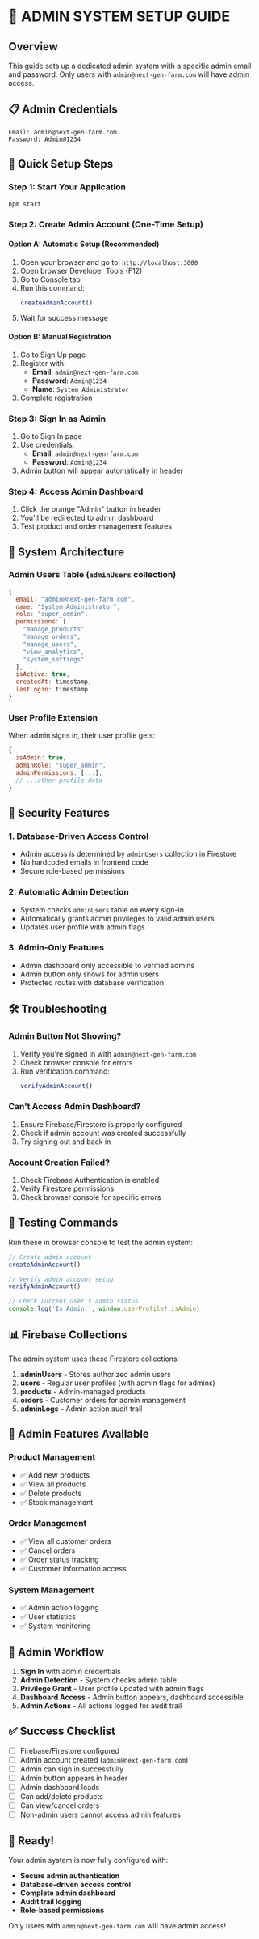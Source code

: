 # 🔐 ADMIN SYSTEM SETUP GUIDE

## Overview
This guide sets up a dedicated admin system with a specific admin email and password. Only users with `admin@next-gen-farm.com` will have admin access.

## 📋 Admin Credentials
```
Email: admin@next-gen-farm.com
Password: Admin@1234
```

## 🚀 Quick Setup Steps

### Step 1: Start Your Application
```bash
npm start
```

### Step 2: Create Admin Account (One-Time Setup)

#### Option A: Automatic Setup (Recommended)
1. Open your browser and go to: `http://localhost:3000`
2. Open browser Developer Tools (F12)
3. Go to Console tab
4. Run this command:
   ```javascript
   createAdminAccount()
   ```
5. Wait for success message

#### Option B: Manual Registration
1. Go to Sign Up page
2. Register with:
   - **Email**: `admin@next-gen-farm.com`
   - **Password**: `Admin@1234`
   - **Name**: `System Administrator`
3. Complete registration

### Step 3: Sign In as Admin
1. Go to Sign In page
2. Use credentials:
   - **Email**: `admin@next-gen-farm.com`
   - **Password**: `Admin@1234`
3. Admin button will appear automatically in header

### Step 4: Access Admin Dashboard
1. Click the orange "Admin" button in header
2. You'll be redirected to admin dashboard
3. Test product and order management features

## 🔧 System Architecture

### Admin Users Table (`adminUsers` collection)
```javascript
{
  email: "admin@next-gen-farm.com",
  name: "System Administrator",
  role: "super_admin",
  permissions: [
    "manage_products",
    "manage_orders", 
    "manage_users",
    "view_analytics",
    "system_settings"
  ],
  isActive: true,
  createdAt: timestamp,
  lastLogin: timestamp
}
```

### User Profile Extension
When admin signs in, their user profile gets:
```javascript
{
  isAdmin: true,
  adminRole: "super_admin",
  adminPermissions: [...],
  // ...other profile data
}
```

## 🔐 Security Features

### 1. Database-Driven Access Control
- Admin access is determined by `adminUsers` collection in Firestore
- No hardcoded emails in frontend code
- Secure role-based permissions

### 2. Automatic Admin Detection
- System checks `adminUsers` table on every sign-in
- Automatically grants admin privileges to valid admin users
- Updates user profile with admin flags

### 3. Admin-Only Features
- Admin dashboard only accessible to verified admins
- Admin button only shows for admin users
- Protected routes with database verification

## 🛠️ Troubleshooting

### Admin Button Not Showing?
1. Verify you're signed in with `admin@next-gen-farm.com`
2. Check browser console for errors
3. Run verification command:
   ```javascript
   verifyAdminAccount()
   ```

### Can't Access Admin Dashboard?
1. Ensure Firebase/Firestore is properly configured
2. Check if admin account was created successfully
3. Try signing out and back in

### Account Creation Failed?
1. Check Firebase Authentication is enabled
2. Verify Firestore permissions
3. Check browser console for specific errors

## 🧪 Testing Commands

Run these in browser console to test the admin system:

```javascript
// Create admin account
createAdminAccount()

// Verify admin account setup
verifyAdminAccount()

// Check current user's admin status
console.log('Is Admin:', window.userProfile?.isAdmin)
```

## 📊 Firebase Collections

The admin system uses these Firestore collections:

1. **adminUsers** - Stores authorized admin users
2. **users** - Regular user profiles (with admin flags for admins)
3. **products** - Admin-managed products
4. **orders** - Customer orders for admin management
5. **adminLogs** - Admin action audit trail

## 🎯 Admin Features Available

### Product Management
- ✅ Add new products
- ✅ View all products
- ✅ Delete products
- ✅ Stock management

### Order Management
- ✅ View all customer orders
- ✅ Cancel orders
- ✅ Order status tracking
- ✅ Customer information access

### System Management
- ✅ Admin action logging
- ✅ User statistics
- ✅ System monitoring

## 🔄 Admin Workflow

1. **Sign In** with admin credentials
2. **Admin Detection** - System checks admin table
3. **Privilege Grant** - User profile updated with admin flags
4. **Dashboard Access** - Admin button appears, dashboard accessible
5. **Admin Actions** - All actions logged for audit trail

## ✅ Success Checklist

- [ ] Firebase/Firestore configured
- [ ] Admin account created (`admin@next-gen-farm.com`)
- [ ] Admin can sign in successfully
- [ ] Admin button appears in header
- [ ] Admin dashboard loads
- [ ] Can add/delete products
- [ ] Can view/cancel orders
- [ ] Non-admin users cannot access admin features

## 🎉 Ready!

Your admin system is now fully configured with:
- **Secure admin authentication**
- **Database-driven access control**
- **Complete admin dashboard**
- **Audit trail logging**
- **Role-based permissions**

Only users with `admin@next-gen-farm.com` will have admin access!
